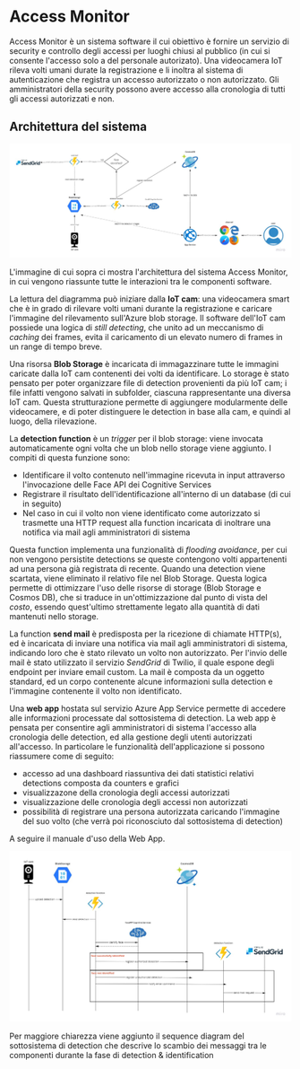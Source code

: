 # Access Monitor
Access Monitor è un sistema software il cui obiettivo è fornire un servizio di security e controllo degli
accessi per luoghi chiusi al pubblico (in cui si consente l'accesso solo a del personale autorizato).
Una videocamera IoT rileva volti umani durate la registrazione e li inoltra al sistema di autenticazione
che registra un accesso autorizzato o non autorizzato. Gli amministratori della security possono
avere accesso alla cronologia di tutti gli accessi autorizzati e non.

## Architettura del sistema
<img src="https://github.com/Access-Monitor/.github/blob/main/res/architecture.jpg" alt="architettura del sistema">

L'immagine di cui sopra ci mostra l'architettura del sistema Access Monitor, in cui vengono riassunte tutte le interazioni
tra le componenti software. 

La lettura del diagramma può iniziare dalla **IoT cam**: una videocamera smart che è in grado di rilevare volti umani durante la registrazione
e caricare l'immagine del rilevamento sull'Azure blob storage. Il software dell'IoT cam possiede una logica di _still detecting_, che unito ad
un meccanismo di _caching_ dei frames, evita il caricamento di un elevato numero di frames in un range di tempo breve.

Una risorsa **Blob Storage** è incaricata di immagazzinare tutte le immagini caricate dalla IoT cam contenenti dei volti da identificare.
Lo storage è stato pensato per poter organizzare file di detection provenienti da più IoT cam; i file infatti vengono salvati in subfolder, 
ciascuna rappresentante una diversa IoT cam. Questa strutturazione permette di aggiungere modularmente delle videocamere, e di poter 
distinguere le detection in base alla cam, e quindi al luogo, della rilevazione.

La **detection function** è un _trigger_ per il blob storage: viene invocata automaticamente ogni volta che un blob nello storage
viene aggiunto. I compiti di questa funzione sono:
* Identificare il volto contenuto nell'immagine ricevuta in input attraverso l'invocazione delle Face API dei Cognitive Services
* Registrare il risultato dell'identificazione all'interno di un database (di cui in seguito)
* Nel caso in cui il volto non viene identificato come autorizzato si trasmette una HTTP request alla function incaricata di 
inoltrare una notifica via mail agli amministratori di sistema

Questa function implementa una funzionalità di _flooding avoidance_, per cui non vengono persistite detections se queste contengono 
volti appartenenti ad una persona già registrata di recente. Quando una detection viene scartata, viene eliminato il relativo file nel
Blob Storage. Questa logica permette di ottimizzare l'uso delle risorse di storage (Blob Storage e Cosmos DB), che si traduce in un'ottimizzazione
dal punto di vista del _costo_, essendo quest'ultimo strettamente legato alla quantità di dati mantenuti nello storage.

La function **send mail** è predisposta per la ricezione di chiamate HTTP(s), ed è incaricata di inviare una notifica via mail agli amministratori
di sistema, indicando loro che è stato rilevato un volto non autorizzato. Per l'invio delle mail è stato utilizzato il servizio _SendGrid_ 
di Twilio, il quale espone degli endpoint per inviare email custom. La mail è composta da un oggetto standard, ed un corpo contenente alcune
informazioni sulla detection e l'immagine contenente il volto non identificato.

Una **web app** hostata sul servizio Azure App Service permette di accedere alle informazioni processate dal sottosistema di detection. 
La web app è pensata per consentire agli amministratori di sistema l'accesso alla cronologia delle detection, ed alla gestione degli 
utenti autorizzati all'accesso. In particolare le funzionalità dell'applicazione si possono riassumere come di seguito:
* accesso ad una dashboard riassuntiva dei dati statistici relativi detections composta da counters e grafici
* visualizzazone della cronologia degli accessi autorizzati
* visualizzazione delle cronologia degli accessi non autorizzati
* possibilità di registrare una persona autorizzata caricando l'immagine del suo volto (che verrà poi riconosciuto dal sottosistema di detection)

A seguire il manuale d'uso della Web App.

<img src="https://github.com/Access-Monitor/.github/blob/main/res/sequence_diagram.jpg" alt="sequence diagram del sistema">

Per maggiore chiarezza viene aggiunto il sequence diagram del sottosistema di detection che descrive lo scambio dei messaggi tra le
componenti durante la fase di detection & identification

